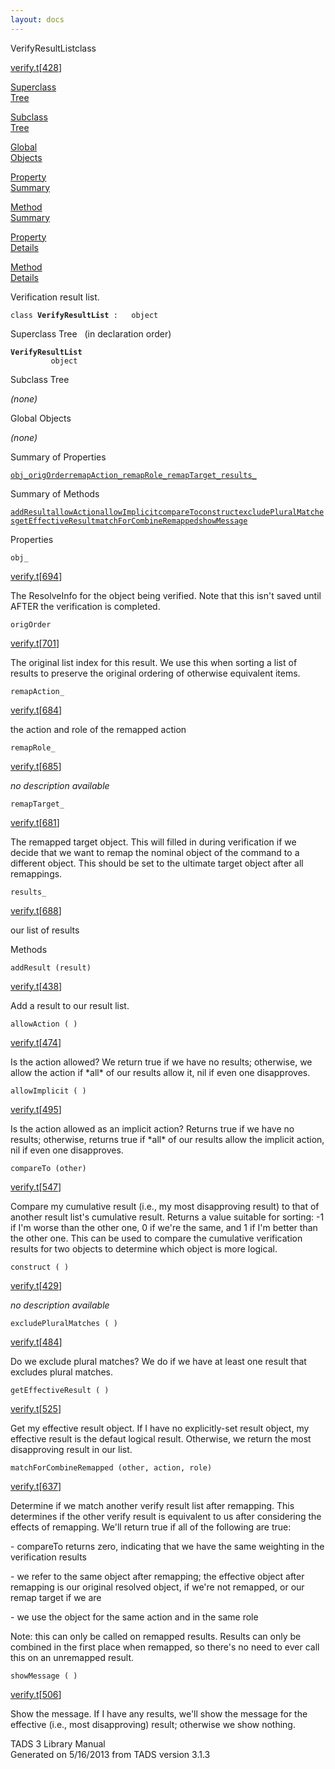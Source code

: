 ```yaml
---
layout: docs
---
```

<span class="title">VerifyResultList</span><span class="type">class</span>

[verify.t](../file/verify.t.html)\[[428](../source/verify.t.html#428)\]

[Superclass  
Tree](#_SuperClassTree_)

[Subclass  
Tree](#_SubClassTree_)

[Global  
Objects](#_ObjectSummary_)

[Property  
Summary](#_PropSummary_)

[Method  
Summary](#_MethodSummary_)

[Property  
Details](#_Properties_)

[Method  
Details](#_Methods_)



Verification result list.

`class `**`VerifyResultList`**` :   object`



<span id="_SuperClassTree_"></span>



<span class="hdln">Superclass Tree</span>   (in declaration order)



**`VerifyResultList`**  
`         object`  
<span id="_SubClassTree_"></span>



<span class="hdln">Subclass Tree</span>  



*(none)* <span id="_ObjectSummary_"></span>



<span class="hdln">Global Objects</span>  



*(none)* <span id="_PropSummary_"></span>



<span class="hdln">Summary of Properties</span>  



[`obj_`](#obj_)[`origOrder`](#origOrder)[`remapAction_`](#remapAction_)[`remapRole_`](#remapRole_)[`remapTarget_`](#remapTarget_)[`results_`](#results_)

<span id="_MethodSummary_"></span>



<span class="hdln">Summary of Methods</span>  



[`addResult`](#addResult)[`allowAction`](#allowAction)[`allowImplicit`](#allowImplicit)[`compareTo`](#compareTo)[`construct`](#construct)[`excludePluralMatches`](#excludePluralMatches)[`getEffectiveResult`](#getEffectiveResult)[`matchForCombineRemapped`](#matchForCombineRemapped)[`showMessage`](#showMessage)

<span id="_Properties_"></span>



<span class="hdln">Properties</span>  



<span id="obj_"></span>

`obj_`

[verify.t](../file/verify.t.html)\[[694](../source/verify.t.html#694)\]



The ResolveInfo for the object being verified. Note that this isn't
saved until AFTER the verification is completed.



<span id="origOrder"></span>

`origOrder`

[verify.t](../file/verify.t.html)\[[701](../source/verify.t.html#701)\]



The original list index for this result. We use this when sorting a list
of results to preserve the original ordering of otherwise equivalent
items.



<span id="remapAction_"></span>

`remapAction_`

[verify.t](../file/verify.t.html)\[[684](../source/verify.t.html#684)\]



the action and role of the remapped action



<span id="remapRole_"></span>

`remapRole_`

[verify.t](../file/verify.t.html)\[[685](../source/verify.t.html#685)\]



*no description available*



<span id="remapTarget_"></span>

`remapTarget_`

[verify.t](../file/verify.t.html)\[[681](../source/verify.t.html#681)\]



The remapped target object. This will filled in during verification if
we decide that we want to remap the nominal object of the command to a
different object. This should be set to the ultimate target object after
all remappings.



<span id="results_"></span>

`results_`

[verify.t](../file/verify.t.html)\[[688](../source/verify.t.html#688)\]



our list of results



<span id="_Methods_"></span>



<span class="hdln">Methods</span>  



<span id="addResult"></span>

`addResult (result)`

[verify.t](../file/verify.t.html)\[[438](../source/verify.t.html#438)\]



Add a result to our result list.



<span id="allowAction"></span>

`allowAction ( )`

[verify.t](../file/verify.t.html)\[[474](../source/verify.t.html#474)\]



Is the action allowed? We return true if we have no results; otherwise,
we allow the action if \*all\* of our results allow it, nil if even one
disapproves.



<span id="allowImplicit"></span>

`allowImplicit ( )`

[verify.t](../file/verify.t.html)\[[495](../source/verify.t.html#495)\]



Is the action allowed as an implicit action? Returns true if we have no
results; otherwise, returns true if \*all\* of our results allow the
implicit action, nil if even one disapproves.



<span id="compareTo"></span>

`compareTo (other)`

[verify.t](../file/verify.t.html)\[[547](../source/verify.t.html#547)\]



Compare my cumulative result (i.e., my most disapproving result) to that
of another result list's cumulative result. Returns a value suitable for
sorting: -1 if I'm worse than the other one, 0 if we're the same, and 1
if I'm better than the other one. This can be used to compare the
cumulative verification results for two objects to determine which
object is more logical.



<span id="construct"></span>

`construct ( )`

[verify.t](../file/verify.t.html)\[[429](../source/verify.t.html#429)\]



*no description available*



<span id="excludePluralMatches"></span>

`excludePluralMatches ( )`

[verify.t](../file/verify.t.html)\[[484](../source/verify.t.html#484)\]



Do we exclude plural matches? We do if we have at least one result that
excludes plural matches.



<span id="getEffectiveResult"></span>

`getEffectiveResult ( )`

[verify.t](../file/verify.t.html)\[[525](../source/verify.t.html#525)\]



Get my effective result object. If I have no explicitly-set result
object, my effective result is the defaut logical result. Otherwise, we
return the most disapproving result in our list.



<span id="matchForCombineRemapped"></span>

`matchForCombineRemapped (other, action, role)`

[verify.t](../file/verify.t.html)\[[637](../source/verify.t.html#637)\]



Determine if we match another verify result list after remapping. This
determines if the other verify result is equivalent to us after
considering the effects of remapping. We'll return true if all of the
following are true:

\- compareTo returns zero, indicating that we have the same weighting in
the verification results

\- we refer to the same object after remapping; the effective object
after remapping is our original resolved object, if we're not remapped,
or our remap target if we are

\- we use the object for the same action and in the same role

Note: this can only be called on remapped results. Results can only be
combined in the first place when remapped, so there's no need to ever
call this on an unremapped result.



<span id="showMessage"></span>

`showMessage ( )`

[verify.t](../file/verify.t.html)\[[506](../source/verify.t.html#506)\]



Show the message. If I have any results, we'll show the message for the
effective (i.e., most disapproving) result; otherwise we show nothing.





TADS 3 Library Manual  
Generated on 5/16/2013 from TADS version 3.1.3


